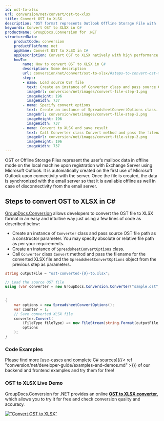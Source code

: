 ```yaml
---
id: ost-to-xlsx
url: conversion/net/convert/ost-to-xlsx
title: Convert OST to XLSX
description: "OST format represents Outlook Offline Storage File with .ost extension. Learn how to convert OST to XLSX file programmatically in C# language using GroupDocs.Conversion for .NET library."
keywords: Convert OST to XLSX in C#
productName: GroupDocs.Conversion for .NET
structuredData:
    productCode: conversion
    productPlatform: net
    appName: Convert OST to XLSX in C#
    appDescription: Convert OST to XLSX natively with high performance using C# language and server side GroupDocs.Conversion for .NET APIs, without the use of any software like Microsoft or Open Office.
    howTo:
        name: How to convert OST to XLSX in C# 
        description: Some description
        url: conversion/net/convert/ost-to-xlsx/#steps-to-convert-ost-to-xlsx-in-c
        steps:
        - name: Load source OST file 
          text: Create an instance of Converter class and pass source OST file path as a constructor parameter. You may specify absolute or relative file path as per your requirements. 
          imageUrl: conversion/net/images/convert-file-step-1.png
          imageHeight: 196
          imageWidth: 737
        - name: Specify convert options 
          text: Create an instance of SpreadsheetConvertOptions class.
          imageUrl: conversion/net/images/convert-file-step-2.png
          imageHeight: 196
          imageWidth: 737
        - name: Convert to XLSX and save result 
          text: Call Converter class Convert method and pass the filename for the converted HTML file and the SpreadsheetConvertOptions object from the previous step as parameters.
          imageUrl: conversion/net/images/convert-file-step-3.png
          imageHeight: 196
          imageWidth: 737
---
```


OST or Offline Storage Files represent the user's mailbox data in offline mode on the local machine upon registration with Exchange Server using Microsoft Outlook. It is automatically created on the first use of Microsoft Outlook upon connectivity with the server. Once the file is created, the data is synchronized with the email server so that it is available offline as well in case of disconnectivity from the email server.

## Steps to convert OST to XLSX in C#

[GroupDocs.Conversion](https://products.groupdocs.com/conversion/net) allows developers to convert the OST file to XLSX format in an easy and intuitive way just using a few lines of code as described below:

* Create an instance of `Converter` class and pass source OST file path as a constructor parameter. You may specify absolute or relative file path as per your requirements. 
* Create an instance of `SpreadsheetConvertOptions` class.
* Call `Converter` class `Convert` method and pass the filename for the converted XLSX file and the `SpreadsheetConvertOptions` object from the previous step as parameters.

```csharp
string outputFile = "ost-converted-{0}-to.xlsx";

// Load the source OST file
using (var converter = new GroupDocs.Conversion.Converter("sample.ost", fileType => fileType == PersonalStorageFileType.Ost
                                                                                                    ? new PersonalStorageLoadOptions()
                                                                                                    : null))
{
    var options = new SpreadsheetConvertOptions();
	var counter = 1;
    // Save converted XLSX file
    converter.Convert(
		(FileType fileType) => new FileStream(string.Format(outputFile, counter++), FileMode.Create),
        options
    );            
}
```

### Code Examples

Please find more [use-cases and complete C# sources]({{< ref "conversion/net/developer-guide/examples-and-demos.md" >}}) of our backend and frontend examples and try them for free!

### OST to XLSX Live Demo

GroupDocs.Conversion for .NET provides an online [**OST to XLSX converter**](https://products.groupdocs.app/conversion/ost-to-xlsx), which allows you to try it for free and check conversion quality and accuracy.

[!["Convert OST to XLSX"](conversion/net/images/convert-to-xlsx/convert-ost-to-xlsx.png)](https://products.groupdocs.app/conversion/ost-to-xlsx)